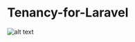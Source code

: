 # Tenancy-for-Laravel

![alt text]([[http://url/to/img.png]([https://github.com/merveyldrm1999/Tenancy-for-Laravel/blob/main/ReadMe.png?raw=true)https://github.com/merveyldrm1999/Tenancy-for-Laravel/blob/main/ReadMe.png?raw=true](https://raw.githubusercontent.com/merveyldrm1999/Tenancy-for-Laravel/main/ReadMe.png?token=GHSAT0AAAAAACGJWG3UCIC7USKHZYHMVP3EZH2JHPQ)https://raw.githubusercontent.com/merveyldrm1999/Tenancy-for-Laravel/main/ReadMe.png?token=GHSAT0AAAAAACGJWG3UCIC7USKHZYHMVP3EZH2JHPQ](https://drive.google.com/file/d/1QDLuK-CG8Tumk3smsY0ERr6e88h76Sbs/view?usp=sharing)https://drive.google.com/file/d/1QDLuK-CG8Tumk3smsY0ERr6e88h76Sbs/view?usp=sharing)
